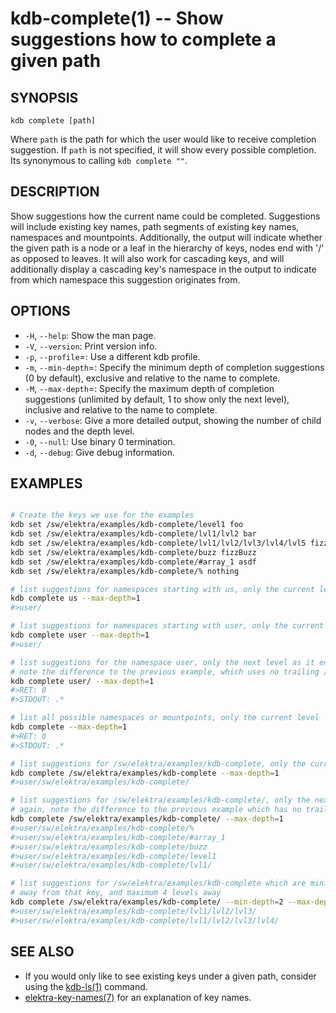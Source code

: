 kdb-complete(1) -- Show suggestions how to complete a given path
================================

## SYNOPSIS

`kdb complete [path]`  

Where `path` is the path for which the user would like to receive completion suggestion.
If `path` is not specified, it will show every possible completion. Its synonymous 
to calling `kdb complete ""`.

## DESCRIPTION

Show suggestions how the current name could be completed.
Suggestions will include existing key names, path segments of existing key names, 
namespaces and mountpoints.
Additionally, the output will indicate whether the given path is a node or a leaf 
in the hierarchy of keys, nodes end with '/' as opposed to leaves.
It will also work for cascading keys, and will additionally display a cascading 
key's namespace in the output to indicate from which namespace this suggestion 
originates from.

## OPTIONS

- `-H`, `--help`:
  Show the man page.
- `-V`, `--version`:
  Print version info.
- `-p`, `--profile`=<profile>:
  Use a different kdb profile.
- `-m`, `--min-depth`=<min-depth>:
  Specify the minimum depth of completion suggestions (0 by default), exclusive 
  and relative to the name to complete.
- `-M`, `--max-depth`=<max-depth>:
  Specify the maximum depth of completion suggestions (unlimited by default, 1 
  to show only the next level), inclusive and relative to the name to complete.
- `-v`, `--verbose`:
  Give a more detailed output, showing the number of child nodes and the depth level.
- `-0`, `--null`:
  Use binary 0 termination.
- `-d`, `--debug`:
  Give debug information.

## EXAMPLES

```sh

# Create the keys we use for the examples
kdb set /sw/elektra/examples/kdb-complete/level1 foo
kdb set /sw/elektra/examples/kdb-complete/lvl1/lvl2 bar
kdb set /sw/elektra/examples/kdb-complete/lvl1/lvl2/lvl3/lvl4/lvl5 fizz
kdb set /sw/elektra/examples/kdb-complete/buzz fizzBuzz
kdb set /sw/elektra/examples/kdb-complete/#array_1 asdf
kdb set /sw/elektra/examples/kdb-complete/% nothing

# list suggestions for namespaces starting with us, only the current level
kdb complete us --max-depth=1
#>user/

# list suggestions for namespaces starting with user, only the current level
kdb complete user --max-depth=1
#>user/

# list suggestions for the namespace user, only the next level as it ends with /
# note the difference to the previous example, which uses no trailing /
kdb complete user/ --max-depth=1
#>RET: 0
#>STDOUT: .*

# list all possible namespaces or mountpoints, only the current level
kdb complete --max-depth=1
#>RET: 0
#>STDOUT: .*

# list suggestions for /sw/elektra/examples/kdb-complete, only the current level
kdb complete /sw/elektra/examples/kdb-complete --max-depth=1
#>user/sw/elektra/examples/kdb-complete/

# list suggestions for /sw/elektra/examples/kdb-complete/, only the next level
# again, note the difference to the previous example which has no trailing /
kdb complete /sw/elektra/examples/kdb-complete/ --max-depth=1
#>user/sw/elektra/examples/kdb-complete/%
#>user/sw/elektra/examples/kdb-complete/#array_1
#>user/sw/elektra/examples/kdb-complete/buzz
#>user/sw/elektra/examples/kdb-complete/level1
#>user/sw/elektra/examples/kdb-complete/lvl1/

# list suggestions for /sw/elektra/examples/kdb-complete which are minimum 2 levels
# away from that key, and maximum 4 levels away
kdb complete /sw/elektra/examples/kdb-complete/ --min-depth=2 --max-depth=4
#>user/sw/elektra/examples/kdb-complete/lvl1/lvl2/lvl3/
#>user/sw/elektra/examples/kdb-complete/lvl1/lvl2/lvl3/lvl4/

```

## SEE ALSO

- If you would only like to see existing keys under a given path, consider using 
  the [kdb-ls(1)](kdb-ls.md) command.
- [elektra-key-names(7)](elektra-key-names.md) for an explanation of key names.
